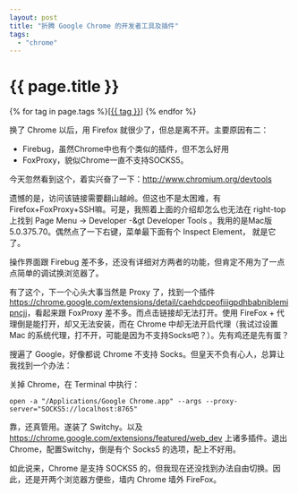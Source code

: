 ```yaml
---
layout: post
title: "折腾 Google Chrome 的开发者工具及插件"
tags:
  - "chrome"
---
```


# {{ page.title }}

<div class="tags">
{% for tag in page.tags %}[<a class="tag" href="/tags.html#{{ tag }}">{{ tag }}</a>] {% endfor %}
</div>


换了 Chrome 以后，用 Firefox 就很少了，但总是离不开。主要原因有二：

* Firebug，虽然Chrome中也有个类似的插件，但不怎么好用
* FoxProxy，貌似Chrome一直不支持SOCKS5。

今天忽然看到这个，着实兴奋了一下：<http://www.chromium.org/devtools>

遗憾的是，访问该链接需要翻山越岭。但这也不是太困难，有 Firefox+FoxProxy+SSH嘛。可是，我照着上面的介绍却怎么也无法在 right-top 上找到 Page Menu -&gt; Developer -&gt Developer Tools 。我用的是Mac版 5.0.375.70。偶然点了一下右键，菜单最下面有个 Inspect Element， 就是它了。

操作界面跟 Firebug 差不多，还没有详细对方两者的功能，但肯定不用为了一点点简单的调试换浏览器了。

有了这个，下一个心头大事当然是 Proxy 了，找到一个插件 <https://chrome.google.com/extensions/detail/caehdcpeofiiigpdhbabniblemipncjj>，看起来跟 FoxProxy 差不多。而点击链接却无法打开。使用 FireFox + 代理倒是能打开，却又无法安装，而在 Chrome 中却无法开启代理（我试过设置 Mac 的系统代理，打不开，可能是因为不支持Socks吧？）。先有鸡还是先有蛋？

搜遍了 Google，好像都说 Chrome 不支持 Socks。但皇天不负有心人，总算让我找到一个办法：

关掉 Chrome，在 Terminal 中执行：

    open -a "/Applications/Google Chrome.app" --args --proxy-server="SOCKS5://localhost:8765"

靠，还真管用。遂装了 Switchy。以及 <https://chrome.google.com/extensions/featured/web_dev> 上诸多插件。退出 Chrome，配置Switchy，倒是有个 Socks5 的选项，配上不好用。

如此说来，Chrome 是支持 SOCKS5 的，但我现在还没找到办法自由切换。因此，还是开两个浏览器方便些，墙内 Chrome 墙外 FireFox。
